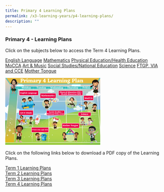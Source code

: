 ```yaml
---
title: Primary 4 Learning Plans
permalink: /x3-learning-years/p4-learning-plans/
description: ""
---
```

### Primary 4 - Learning Plans

Click on the subjects below to access the Term 4 Learning Plans.

[English Language](/files/p4el.pdf) [Mathematics](/files/p4math.pdf) [Physical Education/Health Education](/files/p4phe.pdf) [MoCCA](/files/p4mocca.pdf) [Art & Music](/files/p4aam.pdf) [Social Studies/National Education](/files/p4ness.pdf) [Science](/files/p4sci.pdf) [FTGP, VIA and CCE](/files/p4ftgp.pdf) [Mother Tongue](/files/p4mt.pdf)

<img src="/images/p4lp.png" style="width:60%">

Click on the following links below to download a PDF copy of the Learning Plans.

[Term 1 Learning Plans](/files/t1p4.pdf)<br>
[Term 2 Learning Plans](/files/t2p4.pdf)<br>
[Term 3 Learning Plans](/files/t3p4.pdf) <br>
[Term 4 Learning Plans](/files/t4p4.pdf)